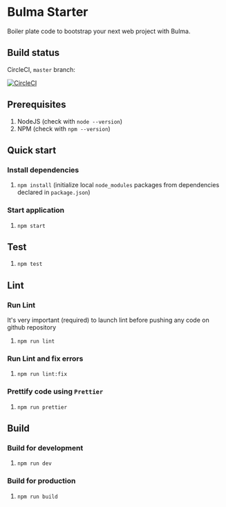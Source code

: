 # Bulma Starter

Boiler plate code to bootstrap your next web project with Bulma.

## Build status

CircleCI, `master` branch:

[![CircleCI](https://circleci.com/gh/RobinCheptileh/bulma-starter/tree/master.svg?style=svg)](https://circleci.com/gh/RobinCheptileh/bulma-starter/tree/master)

## Prerequisites

1) NodeJS (check with `node --version`)
2) NPM (check with `npm --version`)

## Quick start

### Install dependencies

1) `npm install` (initialize local `node_modules` packages from dependencies declared in `package.json`)

### Start application

1) `npm start`

## Test

1) `npm test`

## Lint

### Run Lint 

It's very important (required) to launch lint before pushing any code on github repository

1) `npm run lint`


### Run Lint and fix errors

1) `npm run lint:fix`

### Prettify code using `Prettier`

1) `npm run prettier`

## Build

### Build for development

1) `npm run dev`

### Build for production

1) `npm run build` 